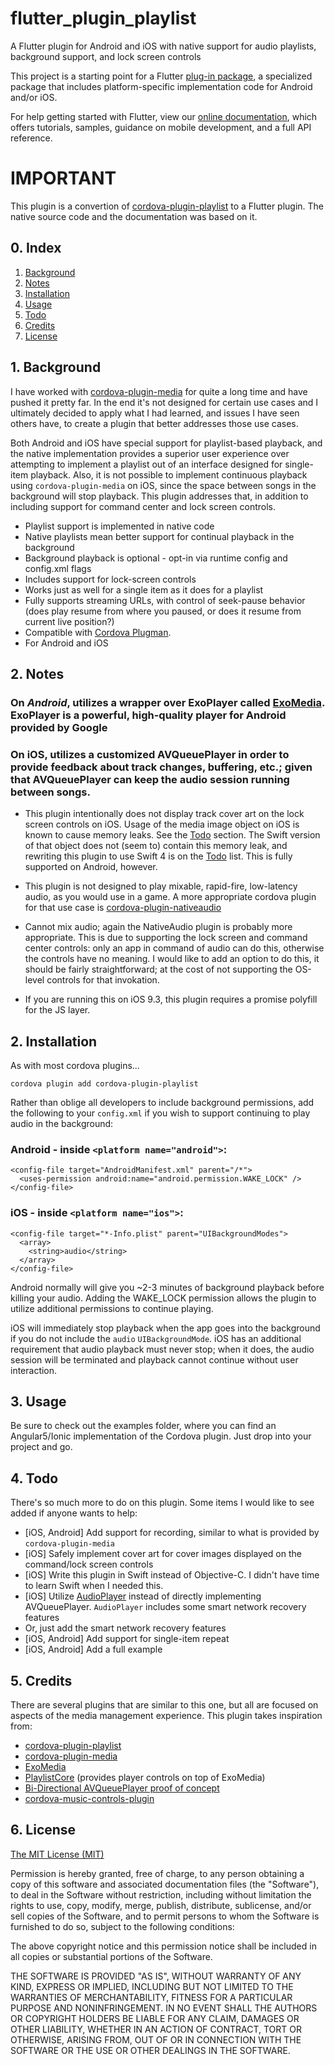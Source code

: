 # flutter_plugin_playlist

A Flutter plugin for Android and iOS with native support for audio playlists, background support, and lock screen controls

This project is a starting point for a Flutter
[plug-in package](https://flutter.dev/developing-packages/),
a specialized package that includes platform-specific implementation code for
Android and/or iOS.

For help getting started with Flutter, view our 
[online documentation](https://flutter.dev/docs), which offers tutorials, 
samples, guidance on mobile development, and a full API reference.

# IMPORTANT

This plugin is a convertion of [cordova-plugin-playlist](https://github.com/Rolamix/cordova-plugin-playlist)
to a Flutter plugin. The native source code and the documentation was based on it.

## 0. Index

1. [Background](#1-background)
2. [Notes](#2-notes)
2. [Installation](#2-installation)
3. [Usage](#3-usage)
4. [Todo](#4-todo)
5. [Credits](#5-credits)
6. [License](#6-license)

## 1. Background

I have worked with [cordova-plugin-media](https://github.com/apache/cordova-plugin-media) for quite a long time and have pushed it pretty far. In the end it's not designed for certain use cases and I ultimately decided to apply what I had learned, and issues I have seen others have, to create a plugin that better addresses those use cases.

Both Android and iOS have special support for playlist-based playback, and the native implementation provides a superior user experience over attempting to implement a playlist out of an interface designed for single-item playback. Also, it is not possible to implement continuous playback using `cordova-plugin-media` on iOS, since the space between songs in the background will stop playback. This plugin addresses that, in addition to including support for command center and lock screen controls.

* Playlist support is implemented in native code
* Native playlists mean better support for continual playback in the background
* Background playback is optional - opt-in via runtime config and config.xml flags
* Includes support for lock-screen controls
* Works just as well for a single item as it does for a playlist
* Fully supports streaming URLs, with control of seek-pause behavior (does play resume from where you paused, or does it resume from current live position?)
* Compatible with [Cordova Plugman](https://github.com/apache/cordova-plugman).
* For Android and iOS

## 2. Notes

### On *Android*, utilizes a wrapper over ExoPlayer called [ExoMedia](https://github.com/brianwernick/ExoMedia). ExoPlayer is a powerful, high-quality player for Android provided by Google
### On iOS, utilizes a customized AVQueuePlayer in order to provide feedback about track changes, buffering, etc.; given that AVQueuePlayer can keep the audio session running between songs.

* This plugin intentionally does not display track cover art on the lock screen controls on iOS. Usage of the media image object on iOS is known to cause memory leaks. See the [Todo](#4-todo) section. The Swift version of that object does not (seem to) contain this memory leak, and rewriting this plugin to use Swift 4 is on the [Todo](#4-todo) list. This is fully supported on Android, however.

* This plugin is not designed to play mixable, rapid-fire, low-latency audio, as you would use in a game. A more appropriate cordova plugin for that use case is [cordova-plugin-nativeaudio](https://github.com/floatinghotpot/cordova-plugin-nativeaudio)

* Cannot mix audio; again the NativeAudio plugin is probably more appropriate. This is due to supporting the lock screen and command center controls: only an app in command of audio can do this, otherwise the controls have no meaning. I would like to add an option to do this, it should be fairly straightforward; at the cost of not supporting the OS-level controls for that invokation.

* If you are running this on iOS 9.3, this plugin requires a promise polyfill for the JS layer.

## 2. Installation

As with most cordova plugins...

```
cordova plugin add cordova-plugin-playlist
```

Rather than oblige all developers to include background permissions, add the following to your `config.xml` if you wish to support continuing to play audio in the background:

### Android - inside `<platform name="android">`:
```
<config-file target="AndroidManifest.xml" parent="/*">
  <uses-permission android:name="android.permission.WAKE_LOCK" />
</config-file>
```

### iOS - inside `<platform name="ios">`:
```
<config-file target="*-Info.plist" parent="UIBackgroundModes">
  <array>
    <string>audio</string>
  </array>
</config-file>
```

Android normally will give you ~2-3 minutes of background playback before killing your audio. Adding the WAKE_LOCK permission allows the plugin to utilize additional permissions to continue playing.

iOS will immediately stop playback when the app goes into the background if you do not include the `audio` `UIBackgroundMode`. iOS has an additional requirement that audio playback must never stop; when it does, the audio session will be terminated and playback cannot continue without user interaction.

## 3. Usage

Be sure to check out the examples folder, where you can find an Angular5/Ionic implementation of the Cordova plugin.
Just drop into your project and go.

## 4. Todo

There's so much more to do on this plugin. Some items I would like to see added if anyone wants to help:
* [iOS, Android] Add support for recording, similar to what is provided by `cordova-plugin-media`
* [iOS] Safely implement cover art for cover images displayed on the command/lock screen controls
* [iOS] Write this plugin in Swift instead of Objective-C. I didn't have time to learn Swift when I needed this.
* [iOS] Utilize [AudioPlayer](https://github.com/delannoyk/AudioPlayer) instead of directly implementing AVQueuePlayer. `AudioPlayer` includes some smart network recovery features
* Or, just add the smart network recovery features
* [iOS, Android] Add support for single-item repeat
* [iOS, Android] Add a full example

## 5. Credits

There are several plugins that are similar to this one, but all are focused on aspects of the media management experience. This plugin takes inspiration from:
* [cordova-plugin-playlist](https://github.com/Rolamix/cordova-plugin-playlist)
* [cordova-plugin-media](https://github.com/apache/cordova-plugin-media)
* [ExoMedia](https://github.com/brianwernick/ExoMedia)
* [PlaylistCore](https://github.com/brianwernick/PlaylistCore) (provides player controls on top of ExoMedia)
* [Bi-Directional AVQueuePlayer proof of concept](https://github.com/jrtaal/AVBidirectionalQueuePlayer)
* [cordova-music-controls-plugin](https://github.com/homerours/cordova-music-controls-plugin)

## 6. License

[The MIT License (MIT)](http://www.opensource.org/licenses/mit-license.html)

Permission is hereby granted, free of charge, to any person obtaining a copy
of this software and associated documentation files (the "Software"), to deal
in the Software without restriction, including without limitation the rights
to use, copy, modify, merge, publish, distribute, sublicense, and/or sell
copies of the Software, and to permit persons to whom the Software is
furnished to do so, subject to the following conditions:

The above copyright notice and this permission notice shall be included in
all copies or substantial portions of the Software.

THE SOFTWARE IS PROVIDED "AS IS", WITHOUT WARRANTY OF ANY KIND, EXPRESS OR
IMPLIED, INCLUDING BUT NOT LIMITED TO THE WARRANTIES OF MERCHANTABILITY,
FITNESS FOR A PARTICULAR PURPOSE AND NONINFRINGEMENT. IN NO EVENT SHALL THE
AUTHORS OR COPYRIGHT HOLDERS BE LIABLE FOR ANY CLAIM, DAMAGES OR OTHER
LIABILITY, WHETHER IN AN ACTION OF CONTRACT, TORT OR OTHERWISE, ARISING FROM,
OUT OF OR IN CONNECTION WITH THE SOFTWARE OR THE USE OR OTHER DEALINGS IN
THE SOFTWARE.


